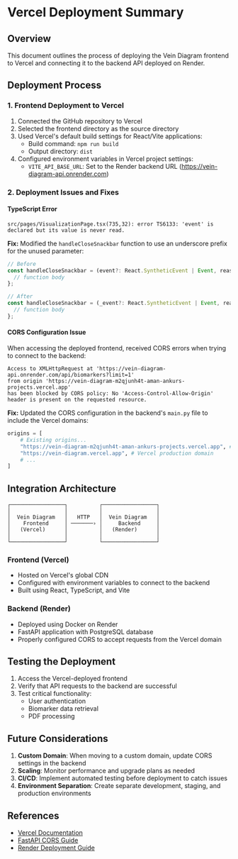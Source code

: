 # Vercel Deployment Summary

## Overview

This document outlines the process of deploying the Vein Diagram frontend to Vercel and connecting it to the backend API deployed on Render.

## Deployment Process

### 1. Frontend Deployment to Vercel

1. Connected the GitHub repository to Vercel
2. Selected the frontend directory as the source directory
3. Used Vercel's default build settings for React/Vite applications:
   - Build command: `npm run build`
   - Output directory: `dist`
4. Configured environment variables in Vercel project settings:
   - `VITE_API_BASE_URL`: Set to the Render backend URL (https://vein-diagram-api.onrender.com)

### 2. Deployment Issues and Fixes

#### TypeScript Error

```
src/pages/VisualizationPage.tsx(735,32): error TS6133: 'event' is declared but its value is never read.
```

**Fix:** Modified the `handleCloseSnackbar` function to use an underscore prefix for the unused parameter:

```typescript
// Before
const handleCloseSnackbar = (event?: React.SyntheticEvent | Event, reason?: string) => {
  // function body
};

// After
const handleCloseSnackbar = (_event?: React.SyntheticEvent | Event, reason?: string) => {
  // function body
};
```

#### CORS Configuration Issue

When accessing the deployed frontend, received CORS errors when trying to connect to the backend:

```
Access to XMLHttpRequest at 'https://vein-diagram-api.onrender.com/api/biomarkers?limit=1' 
from origin 'https://vein-diagram-m2qjunh4t-aman-ankurs-projects.vercel.app' 
has been blocked by CORS policy: No 'Access-Control-Allow-Origin' header is present on the requested resource.
```

**Fix:** Updated the CORS configuration in the backend's `main.py` file to include the Vercel domains:

```python
origins = [
    # Existing origins...
    "https://vein-diagram-m2qjunh4t-aman-ankurs-projects.vercel.app", # Vercel preview deployment
    "https://vein-diagram.vercel.app", # Vercel production domain
    # ...
]
```

## Integration Architecture

```
┌─────────────────┐          ┌─────────────────┐
│                 │          │                 │
│  Vein Diagram   │   HTTP   │  Vein Diagram   │
│    Frontend     │ ───────› │     Backend     │
│   (Vercel)      │          │   (Render)      │
│                 │          │                 │
└─────────────────┘          └─────────────────┘
```

### Frontend (Vercel)
- Hosted on Vercel's global CDN
- Configured with environment variables to connect to the backend
- Built using React, TypeScript, and Vite

### Backend (Render)
- Deployed using Docker on Render
- FastAPI application with PostgreSQL database
- Properly configured CORS to accept requests from the Vercel domain

## Testing the Deployment

1. Access the Vercel-deployed frontend
2. Verify that API requests to the backend are successful
3. Test critical functionality:
   - User authentication
   - Biomarker data retrieval
   - PDF processing

## Future Considerations

1. **Custom Domain**: When moving to a custom domain, update CORS settings in the backend
2. **Scaling**: Monitor performance and upgrade plans as needed
3. **CI/CD**: Implement automated testing before deployment to catch issues
4. **Environment Separation**: Create separate development, staging, and production environments

## References

- [Vercel Documentation](https://vercel.com/docs)
- [FastAPI CORS Guide](https://fastapi.tiangolo.com/tutorial/cors/)
- [Render Deployment Guide](https://render.com/docs) 
